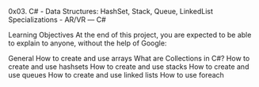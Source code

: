 0x03. C# - Data Structures: HashSet, Stack, Queue, LinkedList
 Specializations - AR/VR ― C#

 Learning Objectives
At the end of this project, you are expected to be able to explain to anyone, without the help of Google:

General
How to create and use arrays
What are Collections in C#?
How to create and use hashsets
How to create and use stacks
How to create and use queues
How to create and use linked lists
How to use foreach
